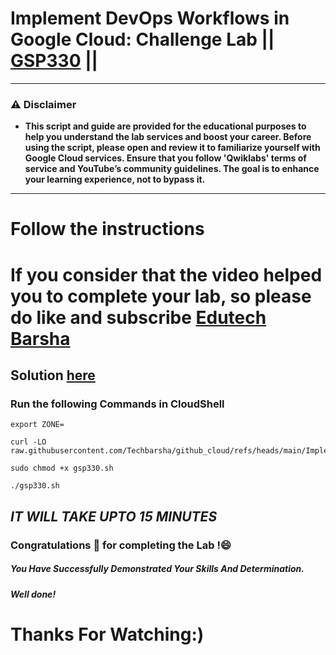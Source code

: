 # Implement DevOps Workflows in Google Cloud: Challenge Lab || [GSP330](https://www.cloudskillsboost.google/focuses/13287?parent=catalog) ||
---
### ⚠️ Disclaimer
- **This script and guide are provided for  the educational purposes to help you understand the lab services and boost your career. Before using the script, please open and review it to familiarize yourself with Google Cloud services. Ensure that you follow 'Qwiklabs' terms of service and YouTube’s community guidelines. The goal is to enhance your learning experience, not to bypass it.**
---

# Follow the instructions

# If you consider that the video helped you to complete your lab, so please do like and subscribe [Edutech Barsha](https://www.youtube.com/@edutechbarsha)
## Solution [here](https://youtu.be/cnNb2XYOnDs)

### Run the following Commands in CloudShell
```
export ZONE=
```
```
curl -LO raw.githubusercontent.com/Techbarsha/github_cloud/refs/heads/main/Implement%20DevOps%20Workflows%20in%20Google%20Cloud%3A%20Challenge%20Lab/gsp330.sh

sudo chmod +x gsp330.sh

./gsp330.sh
```
## *IT WILL TAKE UPTO 15 MINUTES*
### Congratulations 🎉 for completing the Lab !😄

##### *You Have Successfully Demonstrated Your Skills And Determination.*

#### *Well done!*

# Thanks For Watching:)

